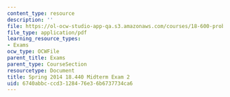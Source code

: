 ```yaml
---
content_type: resource
description: ''
file: https://ol-ocw-studio-app-qa.s3.amazonaws.com/courses/18-600-probability-and-random-variables-fall-2019/6740abbcccd3128476e36b6737734ca6_MIT18_600F19_mid2_2014.pdf
file_type: application/pdf
learning_resource_types:
- Exams
ocw_type: OCWFile
parent_title: Exams
parent_type: CourseSection
resourcetype: Document
title: Spring 2014 18.440 Midterm Exam 2
uid: 6740abbc-ccd3-1284-76e3-6b6737734ca6
---
```

